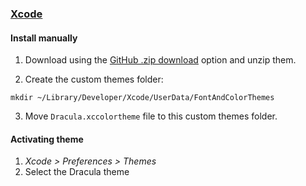 ### [Xcode](https://developer.apple.com/xcode/)

#### Install manually

1. Download using the [GitHub .zip download](https://github.com/dracula/xcode/archive/master.zip) option and unzip them.

2. Create the custom themes folder:

```
mkdir ~/Library/Developer/Xcode/UserData/FontAndColorThemes
```

3. Move `Dracula.xccolortheme` file to this custom themes folder.

#### Activating theme

1. _Xcode > Preferences > Themes_
2. Select the Dracula theme
